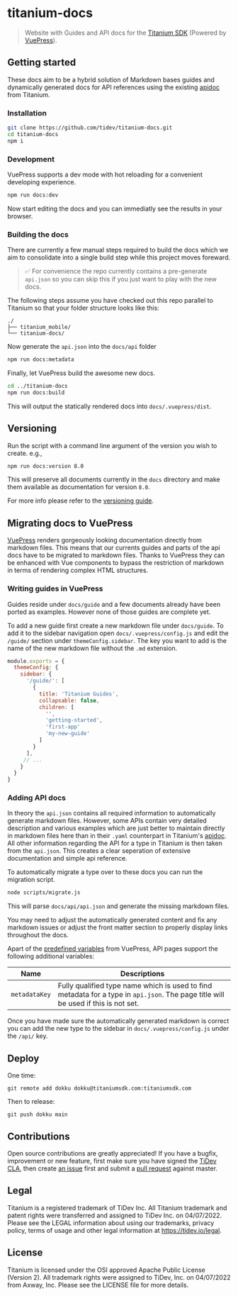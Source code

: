# titanium-docs

> Website with Guides and API docs for the [Titanium SDK](https://github.com/tidev/titanium_mobile) (Powered by [VuePress](https://vuepress.vuejs.org/)).

## Getting started

These docs aim to be a hybrid solution of Markdown bases guides and dynamically generated docs for API references using the existing [apidoc](https://github.com/tidev/titanium_mobile/tree/master/apidoc) from Titanium.

### Installation

```bash
git clone https://github.com/tidev/titanium-docs.git
cd titanium-docs
npm i
```

### Development

VuePress supports a dev mode with hot reloading for a convenient developing experience.

```bash
npm run docs:dev
```

Now start editing the docs and you can immediatly see the results in your browser.

### Building the docs

There are currently a few manual steps required to build the docs which we aim to consolidate into a single build step while this project moves foreward.

> ✅ For convenience the repo currently contains a pre-generate `api.json` so you can skip this if you just want to play with the new docs.

The following steps assume you have checked out this repo parallel to Titanium so that your folder structure looks like this:

```
./
├── titanium_mobile/
└── titanium-docs/
```

Now generate the `api.json` into the `docs/api` folder

```bash
npm run docs:metadata
```

Finally, let VuePress build the awesome new docs.

```bash
cd ../titanium-docs
npm run docs:build
```

This will output the statically rendered docs into `docs/.vuepress/dist`.

## Versioning

Run the script with a command line argument of the version you wish to create. e.g.,

```bash
npm run docs:version 8.0
```

This will preserve all documents currently in the `docs` directory and make them available as documentation for version `8.0`.

For more info please refer to the [versioning guide](https://titanium-docs-devkit.netlify.com/guide/versioning.html).

## Migrating docs to VuePress

[VuePress](https://vuepress.vuejs.org/) renders gorgeously looking documentation directly from markdown files. This means that our currents guides and parts of the api docs have to be migrated to markdown files. Thanks to VuePress they can be enhanced with Vue components to bypass the restriction of markdown in terms of rendering complex HTML structures.

### Writing guides in VuePress

Guides reside under `docs/guide` and a few documents already have been ported as examples. However none of those guides are complete yet.

To add a new guide first create a new markdown file under `docs/guide`. To add it to the sidebar navigation open `docs/.vuepress/config.js` and edit the `/guide/` section under `themeConfig.sidebar`. The key you want to add is the name of the new markdown file without the `.md` extension.

```js
module.exports = {
  themeConfig: {
    sidebar: {
      '/guide/': [
        {
          title: 'Titanium Guides',
          collapsable: false,
          children: [
            '',
            'getting-started',
            'first-app'
            'my-new-guide'
          ]
        }
      ],
     // ...
    }
  }
}
```

### Adding API docs

In theory the `api.json` contains all required information to automatically generate markdown files. However, some APIs contain very detailed description and various examples which are just better to maintain directly in markdown files here than in their `.yaml` counterpart in Titanium's [apidoc](https://github.com/tidev/titanium_mobile/tree/master/apidoc). All other information regarding the API for a type in Titanium is then taken from the `api.json`. This creates a clear seperation of extensive documentation and simple api reference.

To automatically migrate a type over to these docs you can run the migration script.

```bash
node scripts/migrate.js
```

This will parse `docs/api/api.json` and generate the missing markdown files.

You may need to adjust the automatically generated content and fix any markdown issues or adjust the front matter section to properly display links throughout the docs.

Apart of the [predefined variables](https://vuepress.vuejs.org/guide/frontmatter.html#predefined-variables) from VuePress, API pages support the following additional variables:

| Name | Descriptions |
| --- | --- |
| `metadataKey` | Fully qualified type name which is used to find metadata for a type in `api.json`. The page title will be used if this is not set. |

Once you have made sure the automatically generated markdown is correct you can add the new type to the sidebar in `docs/.vuepress/config.js` under the `/api/` key.

## Deploy

One time:

	git remote add dokku dokku@titaniumsdk.com:titaniumsdk.com

Then to release:

	git push dokku main

## Contributions

Open source contributions are greatly appreciated! If you have a bugfix, improvement or new feature, first make sure you have signed the [TiDev CLA](https://github.com/tidev/organization-docs/blob/main/AUTHORIZED_CONTRIBUTORS.md), then create
[an issue](https://github.com/tidev/titanium-docs/issues/new) first and submit a [pull request](https://github.com/tidev/titanium-docs/pulls/new) against master.

## Legal

Titanium is a registered trademark of TiDev Inc. All Titanium trademark and patent rights were transferred and assigned to TiDev Inc. on 04/07/2022. Please see the LEGAL information about using our trademarks, privacy policy, terms of usage and other legal information at https://tidev.io/legal.

## License

Titanium is licensed under the OSI approved Apache Public License (Version 2). All trademark rights were assigned to TiDev, Inc. on 04/07/2022 from Axway, Inc. Please see the LICENSE file for more details.
